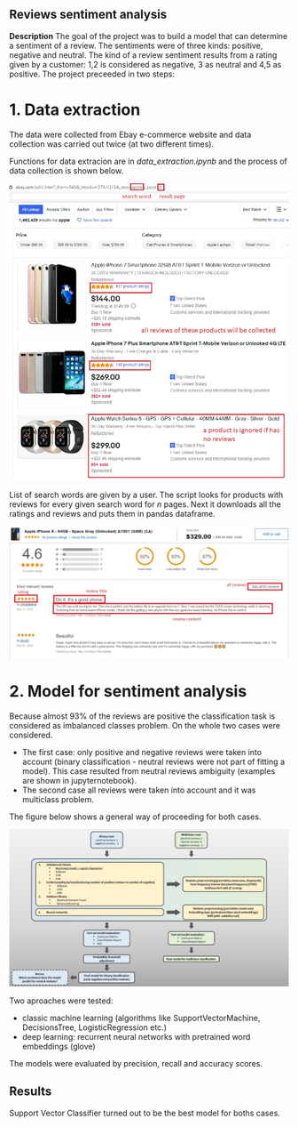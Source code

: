 ## Reviews sentiment analysis

__Description__
The goal of the project was to build a model that can determine a sentiment of a review. The sentiments were of three kinds: positive, negative and neutral.
The kind of a review sentiment results from a rating given by a customer: 1,2 is considered as negative, 3 as neutral and 4,5 as positive.
The project preceeded in two steps:  

# 1. Data extraction

The data were collected from Ebay e-commerce website and data collection was carried out twice (at two different times). 

Functions for data extracion are in _data_extraction.ipynb_ and the process of data collection is shown below.

![alt text](https://raw.githubusercontent.com/wbonicki/Ebay_sentiment_analysis/master/screeny/search_results.jpg)

List of search words are given by a user. The script looks for products with reviews for every given search word for _n_ pages.
Next it downloads all the ratings and reviews and puts them in pandas dataframe.

![alt text](https://raw.githubusercontent.com/wbonicki/Ebay_sentiment_analysis/master/screeny/search_results2.jpg)

# 2. Model for sentiment analysis

Because almost 93% of the reviews are positive the classification task is considered as imbalanced classes problem. 
On the whole two cases were considered.
 - The first case:
only positive and negative reviews were taken into account (binary classification - neutral reviews were not part of fitting a model).
This case resulted from neutral reviews ambiguity (examples are shown in jupyternotebook).
 - The second case 
all reviews were taken into account and it was multiclass problem. 

The figure below shows a general way of proceeding for both cases. 


![alt text](https://raw.githubusercontent.com/wbonicki/Ebay_sentiment_analysis/master/screeny/schema.jpg)

Two aproaches were tested: 
 - classic machine learning (algorithms like SupportVectorMachine, DecisionsTree, LogisticRegression etc.)
 - deep learning: recurrent neural networks with pretrained word embeddings (glove)

The models were evaluated by precision, recall and accuracy scores.

## Results

Support Vector Classifier turned out to be the best model for boths cases. 
